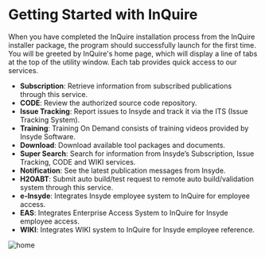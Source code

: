 # Getting Started with InQuire

When you have completed the InQuire installation process from the InQuire installer package, the program should successfully launch for the first time. You will be greeted by InQuire's home page, which will display a line of tabs at the top of the utility window. Each tab provides quick access to our services.

* **Subscription**: Retrieve information from subscribed publications through this service.
* **CODE**: Review the authorized source code repository.
* **Issue Tracking**: Report issues to Insyde and track it via the ITS \(Issue Tracking System\).
* **Training**: Training On Demand consists of training videos provided by Insyde Software.
* **Download**: Download available tool packages and documents.
* **Super Search**: Search for information from Insyde’s Subscription, Issue Tracking, CODE and WIKI services.
* **Notification**: See the latest publication messages from Insyde.
* **H2OABT**: Submit auto build/test request to remote auto build/validation system through this service.
* **e-Insyde**: Integrates Insyde employee system to InQuire for employee access.
* **EAS**: Integrates Enterprise Access System to InQuire for Insyde employee access.
* **WIKI**: Integrates WIKI system to InQuire for Insyde employee reference.

![home](https://github.com/kswang0101/InQuire/tree/e182c4313131e809453b9aa4d6043b2c53dadd25/assets/image4.png)

